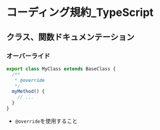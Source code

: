 # コーディング規約_TypeScript

## クラス、関数ドキュメンテーション
### オーバーライド
```ts
export class MyClass extends BaseClass {
  /**
   * @override
   */
  myMethod() {
    // ...
  }
}
```
- `@override`を使用すること
